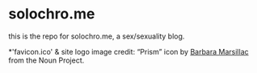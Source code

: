 # solochro.me
this is the repo for solochro.me, a sex/sexuality blog.

\*'favicon.ico' & site logo image credit:
  “Prism” icon by [Barbara Marsillac](https://thenounproject.com/barbaramarsillac/) from the Noun Project.
